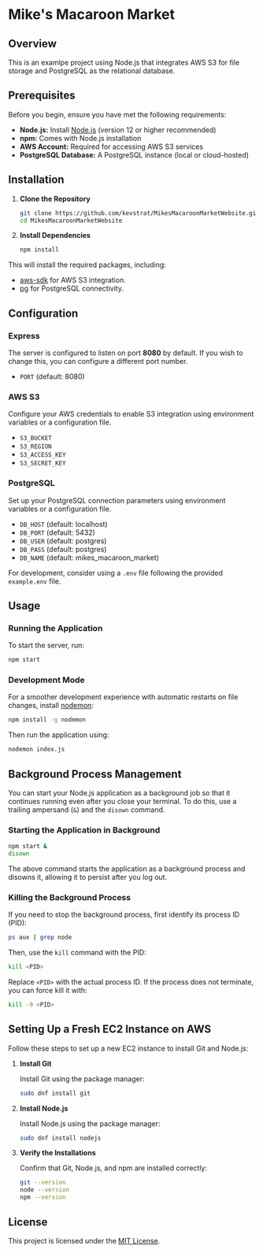 # Mike's Macaroon Market

## Overview

This is an examlpe project using Node.js that integrates AWS S3 for file storage and PostgreSQL as the relational database.

## Prerequisites

Before you begin, ensure you have met the following requirements:
- **Node.js:** Install [Node.js](https://nodejs.org/) (version 12 or higher recommended)
- **npm:** Comes with Node.js installation
- **AWS Account:** Required for accessing AWS S3 services
- **PostgreSQL Database:** A PostgreSQL instance (local or cloud-hosted)

## Installation

1. **Clone the Repository**

    ```bash
    git clone https://github.com/kevstrat/MikesMacaroonMarketWebsite.git
    cd MikesMacaroonMarketWebsite
    ```

2. **Install Dependencies**

    ```bash
    npm install
    ```

This will install the required packages, including:
- [aws-sdk](https://www.npmjs.com/package/aws-sdk) for AWS S3 integration.
- [pg](https://www.npmjs.com/package/pg) for PostgreSQL connectivity.

## Configuration

### Express

The server is configured to listen on port **8080** by default. If you wish to change this, you can configure a different port number.

- `PORT` (default: 8080)

### AWS S3

Configure your AWS credentials to enable S3 integration using environment variables or a configuration file.

- `S3_BUCKET`
- `S3_REGION`
- `S3_ACCESS_KEY`
- `S3_SECRET_KEY`

### PostgreSQL

Set up your PostgreSQL connection parameters using environment variables or a configuration file.

- `DB_HOST` (default: localhost)
- `DB_PORT` (default: 5432)
- `DB_USER` (default: postgres)
- `DB_PASS` (default: postgres)
- `DB_NAME` (default: mikes_macaroon_market)

For development, consider using a `.env` file following the provided `example.env` file.

## Usage

### Running the Application

To start the server, run:

```bash
npm start
```

### Development Mode

For a smoother development experience with automatic restarts on file changes, install [nodemon](https://nodemon.io/):

```bash
npm install -g nodemon
```

Then run the application using:

```bash
nodemon index.js
```

## Background Process Management

You can start your Node.js application as a background job so that it continues running even after you close your terminal. To do this, use a trailing ampersand (`&`) and the `disown` command.

### Starting the Application in Background

```bash
npm start &
disown
```

The above command starts the application as a background process and disowns it, allowing it to persist after you log out.

### Killing the Background Process

If you need to stop the background process, first identify its process ID (PID):

```bash
ps aux | grep node
```

Then, use the `kill` command with the PID:

```bash
kill <PID>
```

Replace `<PID>` with the actual process ID. If the process does not terminate, you can force kill it with:

```bash
kill -9 <PID>
```

## Setting Up a Fresh EC2 Instance on AWS

Follow these steps to set up a new EC2 instance to install Git and Node.js:

1. **Install Git**

    Install Git using the package manager:

    ```bash
    sudo dnf install git
    ```

2. **Install Node.js**

    Install Node.js using the package manager:

    ```bash
    sudo dnf install nodejs
    ```

3. **Verify the Installations**

    Confirm that Git, Node.js, and npm are installed correctly:

    ```bash
    git --version
    node --version
    npm --version
    ```

## License

This project is licensed under the [MIT License](LICENSE).

